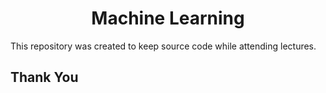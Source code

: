 <h1 align="center">Machine Learning</h1>

This repository was created to keep source code while attending lectures.

## Thank You

